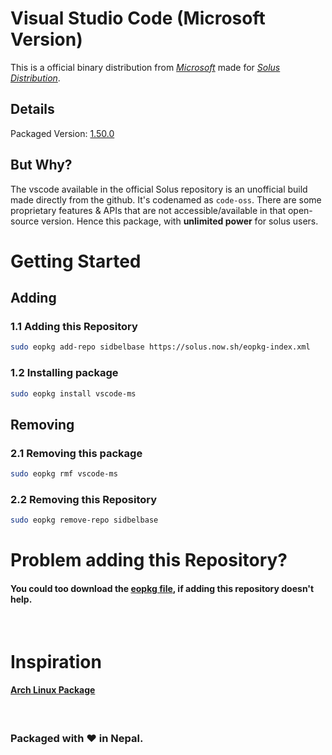 # Visual Studio Code (Microsoft Version)

This is a official binary distribution from [*Microsoft*](https://code.visualstudio.com/) made for [*Solus Distribution*](https://getsol.us/home/).

## Details

Packaged Version: [1.50.0](https://github.com/sidbelbase/vscode-ms/releases/tag/1.50.0)


## But Why?

The vscode available in the official Solus repository is an unofficial build made directly from the github. It's codenamed as `code-oss`. There are some proprietary features & APIs that are not accessible/available in that open-source version. Hence this package, with **unlimited power** for solus users.

# Getting Started

## Adding

### 1.1 Adding this Repository

```bash
sudo eopkg add-repo sidbelbase https://solus.now.sh/eopkg-index.xml
```


### 1.2 Installing package

```bash
sudo eopkg install vscode-ms
```

## Removing

### 2.1 Removing this package

```bash
sudo eopkg rmf vscode-ms
```

### 2.2 Removing this Repository

```bash
sudo eopkg remove-repo sidbelbase
```

# Problem adding this Repository?

#### You could too download the [**eopkg file**](https://solus.now.sh/package/vscode-ms-1.50.0-4-1-x86_64.eopkg), if adding this repository doesn't help.

<br>

# Inspiration

#### [Arch Linux Package](https://aur.archlinux.org/packages/visual-studio-code-bin/)

<br>

### Packaged with ❤️ in Nepal.